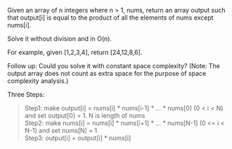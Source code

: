 Given an array of n integers where n > 1, nums, return an array output such that output[i] is equal to the product of all the elements of nums except nums[i].

Solve it without division and in O(n).

For example, given [1,2,3,4], return [24,12,8,6].

Follow up:
Could you solve it with constant space complexity? (Note: The output array does not count as extra space for the purpose of space complexity analysis.)  
  
  Three Steps:  
  >Step1: make output[i] = nums[i] * nums[i-1] * ... * nums[0] (0 < i < N) and set output[0] = 1.  N is length of nums  
  >Step2: make nums[i] = nums[i] * nums[i+1] * ... * nums[N-1] (0 <= i < N-1) and set nums[N] = 1  
  >Step3: output[i] = output[i] * nums[i]
